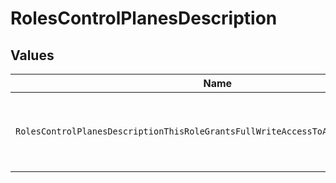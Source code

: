 # RolesControlPlanesDescription


## Values

| Name                                                                              | Value                                                                             |
| --------------------------------------------------------------------------------- | --------------------------------------------------------------------------------- |
| `RolesControlPlanesDescriptionThisRoleGrantsFullWriteAccessToAdministerConsumers` | This role grants full write access to administer consumers.                       |